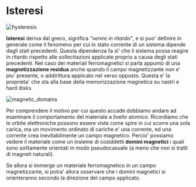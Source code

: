 # Isteresi  

![hysteresis](https://user-images.githubusercontent.com/7195133/226163473-803c2692-073f-4e1a-b9e3-e9a2af9b0ed9.gif)  

**Isteresi** deriva dal greco, significa *"venire in ritardo"*, e si puo' definire in generale come il fenomeno per cui lo stato corrente di un sistema dipende dagli stati precedenti. Questa dipendenza fa si' che il sistema possa reagire in ritardo rispetto alle sollecitazioni applicate proprio a causa degli stati precedenti. Nel caso dei materiali ferromagnetici si parla appunto di una **magnetizzazione residua** anche quando il campo magnetizzante non e' piu' presente, o addirittura applicato nel verso opposto. Questa e' la proprieta' che sta alla base della memorizzazione magnetica su nastri e hard disks.  

![magnetic_domains](https://user-images.githubusercontent.com/7195133/226165573-b9cf0239-e35a-4203-a309-feea69720b2a.gif)  

Per comprendere il motivo per cui questo accade dobbiamo andare ad esaminare il comportamento del materiale a livello atomico. Ricordiamo che le orbite elettroniche possono essere viste come spire in cui scorre una sola carica, ma un movimento ordinato di cariche e' una corrente, ed una corrente crea inevitabilmente un campo magnetico. Percio' possiamo vedere il materiale come un insieme di cosiddetti **domini magnetici** i quali sono solitamente orientati in modo pseudocasuale (a meno che non si tratti di magneti naturali).  

Se allora si immerge un materiale ferromagnetico in un campo magnetizzante, si potra' allora osservare che i domini magnetici si orienteranno secondo la direzione del campo applicato.  

[comment]: # (Aggiungi analogia solenoide)
